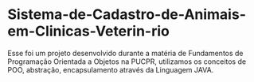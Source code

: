 # Sistema-de-Cadastro-de-Animais-em-Clinicas-Veterin-rio

Esse foi um projeto desenvolvido durante a matéria de Fundamentos de Programação Orientada a Objetos na PUCPR, utilizamos os conceitos de POO, abstração, encapsulamento através da Linguagem JAVA.
